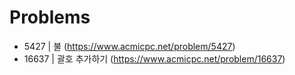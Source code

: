 # Problems

- 5427 | 불 (https://www.acmicpc.net/problem/5427)
- 16637 | 괄호 추가하기 (https://www.acmicpc.net/problem/16637)